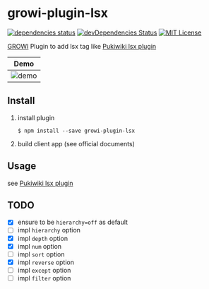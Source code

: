 # growi-plugin-lsx

[![dependencies status](https://david-dm.org/weseek/growi-plugin-lsx.svg)](https://david-dm.org/weseek/growi-plugin-lsx)
[![devDependencies Status](https://david-dm.org/weseek/growi-plugin-lsx/dev-status.svg)](https://david-dm.org/weseek/growi-plugin-lsx?type=dev)
[![MIT License](http://img.shields.io/badge/license-MIT-blue.svg?style=flat)](LICENSE)

[GROWI][growi] Plugin to add lsx tag like [Pukiwiki lsx plugin](http://ukiya.sakura.ne.jp/index.php?PukiWiki%2F1.4%2F%E3%83%9E%E3%83%8B%E3%83%A5%E3%82%A2%E3%83%AB%2F%E3%83%97%E3%83%A9%E3%82%B0%E3%82%A4%E3%83%B3%2F%E7%8B%AC%E8%87%AA%E3%81%AB%E8%BF%BD%E5%8A%A0%E3%81%97%E3%81%9F%E3%82%82%E3%81%AE%2Flsx)

| Demo |
|--|
|![demo](https://cloud.githubusercontent.com/assets/1638767/26558936/46624c78-44e7-11e7-93f1-eda13b41a5cd.gif)|


Install
--------

1. install plugin

    ```
    $ npm install --save growi-plugin-lsx
    ```

1. build client app (see official documents)


Usage
------

see [Pukiwiki lsx plugin](http://ukiya.sakura.ne.jp/index.php?PukiWiki%2F1.4%2F%E3%83%9E%E3%83%8B%E3%83%A5%E3%82%A2%E3%83%AB%2F%E3%83%97%E3%83%A9%E3%82%B0%E3%82%A4%E3%83%B3%2F%E7%8B%AC%E8%87%AA%E3%81%AB%E8%BF%BD%E5%8A%A0%E3%81%97%E3%81%9F%E3%82%82%E3%81%AE%2Flsx)

TODO
----

- [x] ensure to be `hierarchy=off` as default
- [ ] impl `hierarchy` option
- [x] impl `depth` option
- [x] impl `num` option
- [ ] impl `sort` option
- [x] impl `reverse` option
- [ ] impl `except` option
- [ ] impl `filter` option

[GROWI]: https://github.com/weseek/growi
